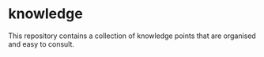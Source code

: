 # knowledge
This repository contains a collection of knowledge points that are organised and easy to consult.
